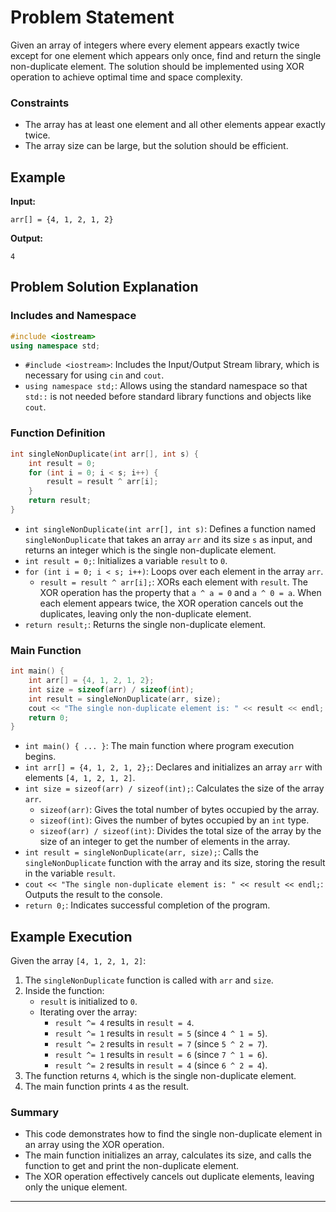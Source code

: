 # Problem Statement

Given an array of integers where every element appears exactly twice except for one element which appears only once, find and return the single non-duplicate element. The solution should be implemented using XOR operation to achieve optimal time and space complexity.

### Constraints

- The array has at least one element and all other elements appear exactly twice.
- The array size can be large, but the solution should be efficient.

## Example

**Input:**
```
arr[] = {4, 1, 2, 1, 2}
```

**Output:**
```
4
```

## Problem Solution Explanation

### Includes and Namespace

```cpp
#include <iostream>
using namespace std;
```

- `#include <iostream>`: Includes the Input/Output Stream library, which is necessary for using `cin` and `cout`.
- `using namespace std;`: Allows using the standard namespace so that `std::` is not needed before standard library functions and objects like `cout`.

### Function Definition

```cpp
int singleNonDuplicate(int arr[], int s) {
    int result = 0;
    for (int i = 0; i < s; i++) {
        result = result ^ arr[i];
    }
    return result;
}
```

- `int singleNonDuplicate(int arr[], int s)`: Defines a function named `singleNonDuplicate` that takes an array `arr` and its size `s` as input, and returns an integer which is the single non-duplicate element.
- `int result = 0;`: Initializes a variable `result` to `0`.
- `for (int i = 0; i < s; i++)`: Loops over each element in the array `arr`.
    - `result = result ^ arr[i];`: XORs each element with `result`. The XOR operation has the property that `a ^ a = 0` and `a ^ 0 = a`. When each element appears twice, the XOR operation cancels out the duplicates, leaving only the non-duplicate element.
- `return result;`: Returns the single non-duplicate element.

### Main Function

```cpp
int main() {
    int arr[] = {4, 1, 2, 1, 2};
    int size = sizeof(arr) / sizeof(int);
    int result = singleNonDuplicate(arr, size);
    cout << "The single non-duplicate element is: " << result << endl;
    return 0;
}
```

- `int main() { ... }`: The main function where program execution begins.
- `int arr[] = {4, 1, 2, 1, 2};`: Declares and initializes an array `arr` with elements `[4, 1, 2, 1, 2]`.
- `int size = sizeof(arr) / sizeof(int);`: Calculates the size of the array `arr`.
    - `sizeof(arr)`: Gives the total number of bytes occupied by the array.
    - `sizeof(int)`: Gives the number of bytes occupied by an `int` type.
    - `sizeof(arr) / sizeof(int)`: Divides the total size of the array by the size of an integer to get the number of elements in the array.
- `int result = singleNonDuplicate(arr, size);`: Calls the `singleNonDuplicate` function with the array and its size, storing the result in the variable `result`.
- `cout << "The single non-duplicate element is: " << result << endl;`: Outputs the result to the console.
- `return 0;`: Indicates successful completion of the program.

## Example Execution

Given the array `[4, 1, 2, 1, 2]`:

1. The `singleNonDuplicate` function is called with `arr` and `size`.
2. Inside the function:
    - `result` is initialized to `0`.
    - Iterating over the array:
        - `result ^= 4` results in `result = 4`.
        - `result ^= 1` results in `result = 5` (since `4 ^ 1 = 5`).
        - `result ^= 2` results in `result = 7` (since `5 ^ 2 = 7`).
        - `result ^= 1` results in `result = 6` (since `7 ^ 1 = 6`).
        - `result ^= 2` results in `result = 4` (since `6 ^ 2 = 4`).
3. The function returns `4`, which is the single non-duplicate element.
4. The main function prints `4` as the result.

### Summary

- This code demonstrates how to find the single non-duplicate element in an array using the XOR operation.
- The main function initializes an array, calculates its size, and calls the function to get and print the non-duplicate element.
- The XOR operation effectively cancels out duplicate elements, leaving only the unique element.

---
